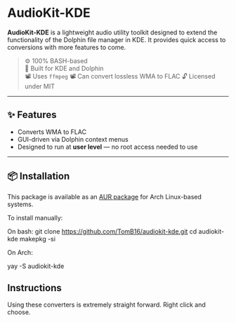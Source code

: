 # AudioKit-KDE

**AudioKit-KDE** is a lightweight audio utility toolkit designed to extend the functionality of the Dolphin file manager in KDE. It provides quick access to conversions with more features to come.

> ⚙️ 100% BASH-based  
> 🧠 Built for KDE and Dolphin  
> 📽️ Uses `ffmpeg`
> 📽️ Can convert lossless WMA to FLAC
> 🔓 Licensed under MIT

---

## ✨ Features

- Converts WMA to FLAC
- GUI-driven via Dolphin context menus
- Designed to run at **user level** — no root access needed to use

---

## 📦 Installation

This package is available as an [AUR package](https://aur.archlinux.org/) for Arch Linux-based systems.

To install manually:

On bash:
git clone https://github.com/TomB16/audiokit-kde.git
cd audiokit-kde
makepkg -si



On Arch:

yay -S audiokit-kde



## Instructions

Using these converters is extremely straight forward.  Right click and choose.



